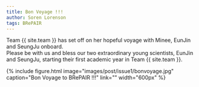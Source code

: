 ```yaml
---
title: Bon Voyage !!!
author: Soren Lorenson
tags: BRePAIR
---
```


Team {{ site.team }} has set off on her hopeful voyage with Minee, EunJin and SeungJu onboard. <br>
Please be with us and bless our two extraordinary young scientists, EunJin and SeungJu, starting their first academic year in Team {{ site.team }}.

{%
  include figure.html
  image="images/post/issue1/bonvoyage.jpg"
  caption="Bon Voyage to BRePAIR !!!"
  link=""
  width="600px"
%}

